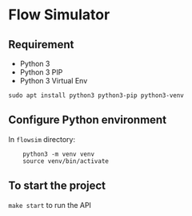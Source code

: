 # Flow Simulator

## Requirement

- Python 3
- Python 3 PIP
- Python 3 Virtual Env

`sudo apt install python3 python3-pip python3-venv`

## Configure Python environment

In `flowsim` directory:

```
    python3 -m venv venv
    source venv/bin/activate
```

## To start the project

`make start` to run the API
